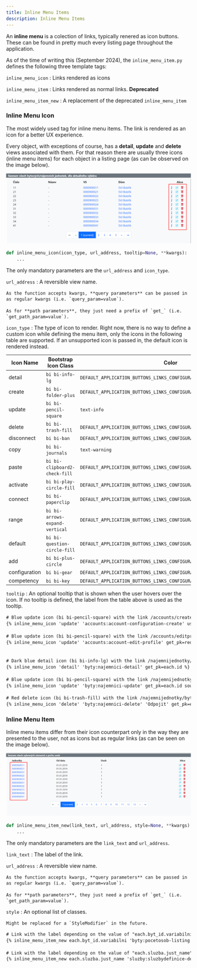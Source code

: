 ```yaml
---
title: Inline Menu Items
description: Inline Menu Items
---
```


An **inline menu** is a colection of links, typically renered as icon buttons. These can be found in pretty much every listing page throughout the application.

As of the time of writing this (September 2024), the `inline_menu_item.py` defines the following three template tags:

`inline_menu_icon`
:   Links rendered as icons

`inline_menu_item`
:   Links rendered as normal links. **Deprecated**

`inline_menu_item_new`
:   A replacement of the deprecated `inline_menu_item`   

### Inline Menu Icon

The most widely used tag for inline menu items. The link is rendered as an icon for a better UX experience.

Every object, with exceptions of course, has a **detail**, **update** and **delete** views associated with them. For that reason there are usually three icons (inline menu items) for each object in a listing page (as can be observed on the image below).

![Example icons](example_menu_icons.png)

```Python title="Function signature"
def inline_menu_icon(icon_type, url_address, tooltip=None, **kwargs):
    ...
```

The only mandatory parameters are the `url_address` and `icon_type`.

`url_address`
:   A reversible view name.

    As the function accepts kwargs, **query parameters** can be passed in as regular kwargs (i.e. `query_param=value`).

    As for **path parameters**, they just need a prefix of `get_` (i.e. `get_path_param=value`).

`icon_type`
:   The type of icon to render. Right now, there is no way to define a custom icon while defining the menu item, only the icons in the following table are supported. If an unsupported icon is passed in, the default icon is rendered instead.

| Icon Name     | Bootstrap Icon Class              | Color                                                                    | Label       |
|---------------|-----------------------------------|--------------------------------------------------------------------------|-------------|
| detail        | `bi bi-info-lg`                   | `DEFAULT_APPLICATION_BUTTONS_LINKS_CONFIGURATION['link_color_normal']`   | Detail      |
| create        | `bi bi-folder-plus`               | `DEFAULT_APPLICATION_BUTTONS_LINKS_CONFIGURATION['link_color_success']`  | Vytvořit    |
| update        | `bi bi-pencil-square`             | `text-info`                                                              | Upravit     |
| delete        | `bi bi-trash-fill`                | `DEFAULT_APPLICATION_BUTTONS_LINKS_CONFIGURATION['link_color_danger']`   | Vymazat     |
| disconnect    | `bi bi-ban`                       | `DEFAULT_APPLICATION_BUTTONS_LINKS_CONFIGURATION['link_color_danger']`   | Odpojit     |
| copy          | `bi bi-journals`                  | `text-warning`                                                           | Kopírovat   |
| paste         | `bi bi-clipboard2-check-fill`     | `DEFAULT_APPLICATION_BUTTONS_LINKS_CONFIGURATION['link_color_success']`  | Vložit      |
| activate      | `bi bi-play-circle-fill`          | `DEFAULT_APPLICATION_BUTTONS_LINKS_CONFIGURATION['link_color_success']`  | Aktivovat   |
| connect       | `bi bi-paperclip`                 | `DEFAULT_APPLICATION_BUTTONS_LINKS_CONFIGURATION['link_color_success']`  | Připojit    |
| range         | `bi bi-arrows-expand-vertical`    | `DEFAULT_APPLICATION_BUTTONS_LINKS_CONFIGURATION['link_color_success']`  | Rozsah      |
| default       | `bi bi-question-circle-fill`      | `DEFAULT_APPLICATION_BUTTONS_LINKS_CONFIGURATION['link_color_danger']`   | Invalid icon|
| add           | `bi bi-plus-circle`               | `DEFAULT_APPLICATION_BUTTONS_LINKS_CONFIGURATION['link_color_normal']`   | Přidat      |
| configuration | `bi bi-gear`                      | `DEFAULT_APPLICATION_BUTTONS_LINKS_CONFIGURATION['link_color_success']`  | Konfigurace |
| competency    | `bi bi-key`                       | `DEFAULT_APPLICATION_BUTTONS_LINKS_CONFIGURATION['link_color_danger']`   | Oprávnění   |

`tooltip`
:   An optional tooltip that is shown when the user hovers over the icon. If no tooltip is defined, the label from the table above is used as the tooltip.

```HTML title="Examples"
# Blue update icon (bi bi-pencil-square) with the link /accounts/createconfiguration/?user_id=16
{% inline_menu_icon 'update' 'accounts:account-configuration-create' user_id=requested_user.pk %}

# Blue update icon (bi bi-pencil-square) with the link /accounts/editprofile/16/ 
{% inline_menu_icon 'update' 'accounts:account-edit-profile' get_pk=requested_user.pk %}


# Dark blue detail icon (bi bi-info-lg) with the link /najemnijednotky/bytydetail/1/ 
{% inline_menu_icon 'detail' 'byty:najemnici-detail' get_pk=each.id %}

# Blue update icon (bi bi-pencil-square) with the link /najemnijednotky/bytyupdate/1/?sourcecaller=L&referraldumid=1
{% inline_menu_icon 'update' 'byty:najemnici-update' get_pk=each.id sourcecaller='L' referraldumid=referral_dum.pk %}

# Red delete icon (bi bi-trash-fill) with the link /najemnijednotky/bytydelete/1/?sourcecaller=L&referraldumid=1
{% inline_menu_icon 'delete' 'byty:najemnici-delete' 'Odpojit' get_pk=each.id sourcecaller='L' referraldumid=referral_dum.pk %}
```

### Inline Menu Item

Inline menu items differ from their icon counterpart only in the way they are presented to the user, not as icons but as regular links (as can be seen on the image below).

![Example items](example_menu_items.png)

```Python title="Function signature"
def inline_menu_item_new(link_text, url_address, style=None, **kwargs):
    ...
```

The only mandatory parameters are the `link_text` and `url_address`.

`link_text`
:   The label of the link.

`url_address`
:   A reversible view name.

    As the function accepts kwargs, **query parameters** can be passed in as regular kwargs (i.e. `query_param=value`).

    As for **path parameters**, they just need a prefix of `get_` (i.e. `get_path_param=value`).

`style`
:   An optional list of classes.

    Might be replaced for a `StyleModifier` in the future.

```HTML title="Examples"
# Link with the label depending on the value of "each.byt_id.variabilni" and link /najemnijednotky/pocetosoblist/?referralbytid=1
{% inline_menu_item_new each.byt_id.variabilni 'byty:pocetosob-listing' referralbytid=each.byt_id.pk %}

# Link with the label depending on the value of "each.sluzba.just_name" and link /sluzby/sluzbydefinicedetail/2/
{% inline_menu_item_new each.sluzba.just_name 'sluzby:sluzbydefinice-detail' get_pk=each.sluzba.pk %}
```
